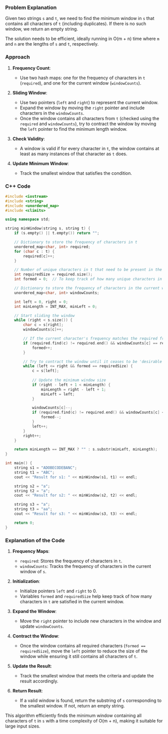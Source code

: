 
### Problem Explanation

Given two strings `s` and `t`, we need to find the minimum window in `s` that contains all characters of `t` (including duplicates). If there is no such window, we return an empty string. 

The solution needs to be efficient, ideally running in O(m + n) time where `m` and `n` are the lengths of `s` and `t`, respectively.

### Approach

1. **Frequency Count**:
   - Use two hash maps: one for the frequency of characters in `t` (`required`), and one for the current window (`windowCounts`).

2. **Sliding Window**:
   - Use two pointers (`left` and `right`) to represent the current window.
   - Expand the window by moving the `right` pointer and include characters in the `windowCounts`.
   - Once the window contains all characters from `t` (checked using the `required` and `windowCounts`), try to contract the window by moving the `left` pointer to find the minimum length window.

3. **Check Validity**:
   - A window is valid if for every character in `t`, the window contains at least as many instances of that character as `t` does.

4. **Update Minimum Window**:
   - Track the smallest window that satisfies the condition.

### C++ Code

```cpp
#include <iostream>
#include <string>
#include <unordered_map>
#include <climits>

using namespace std;

string minWindow(string s, string t) {
    if (s.empty() || t.empty()) return "";

    // Dictionary to store the frequency of characters in t
    unordered_map<char, int> required;
    for (char c : t) {
        required[c]++;
    }

    // Number of unique characters in t that need to be present in the window
    int requiredSize = required.size();
    int formed = 0;  // To keep track of how many unique characters in t are currently in the window

    // Dictionary to store the frequency of characters in the current window
    unordered_map<char, int> windowCounts;

    int left = 0, right = 0;
    int minLength = INT_MAX, minLeft = 0;

    // Start sliding the window
    while (right < s.size()) {
        char c = s[right];
        windowCounts[c]++;

        // If the current character's frequency matches the required frequency
        if (required.find(c) != required.end() && windowCounts[c] == required[c]) {
            formed++;
        }

        // Try to contract the window until it ceases to be 'desirable'
        while (left <= right && formed == requiredSize) {
            c = s[left];
            
            // Update the minimum window size
            if (right - left + 1 < minLength) {
                minLength = right - left + 1;
                minLeft = left;
            }

            windowCounts[c]--;
            if (required.find(c) != required.end() && windowCounts[c] < required[c]) {
                formed--;
            }
            left++;
        }
        right++;
    }

    return minLength == INT_MAX ? "" : s.substr(minLeft, minLength);
}

int main() {
    string s1 = "ADOBECODEBANC";
    string t1 = "ABC";
    cout << "Result for s1: " << minWindow(s1, t1) << endl;

    string s2 = "a";
    string t2 = "a";
    cout << "Result for s2: " << minWindow(s2, t2) << endl;

    string s3 = "a";
    string t3 = "aa";
    cout << "Result for s3: " << minWindow(s3, t3) << endl;

    return 0;
}
```

### Explanation of the Code

1. **Frequency Maps**:
   - `required`: Stores the frequency of characters in `t`.
   - `windowCounts`: Tracks the frequency of characters in the current window of `s`.

2. **Initialization**:
   - Initialize pointers `left` and `right` to 0.
   - Variables `formed` and `requiredSize` help keep track of how many characters in `t` are satisfied in the current window.

3. **Expand the Window**:
   - Move the `right` pointer to include new characters in the window and update `windowCounts`.

4. **Contract the Window**:
   - Once the window contains all required characters (`formed == requiredSize`), move the `left` pointer to reduce the size of the window while ensuring it still contains all characters of `t`.

5. **Update the Result**:
   - Track the smallest window that meets the criteria and update the result accordingly.

6. **Return Result**:
   - If a valid window is found, return the substring of `s` corresponding to the smallest window. If not, return an empty string.

This algorithm efficiently finds the minimum window containing all characters of `t` in `s` with a time complexity of O(m + n), making it suitable for large input sizes.